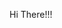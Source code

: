Hi There!!!

<!---
Towhidul-Islam-Mun/Towhidul-Islam-Mun is a ✨ special ✨ repository because its `README.md` (this file) appears on your GitHub profile.
You can click the Preview link to take a look at your changes.
--->
